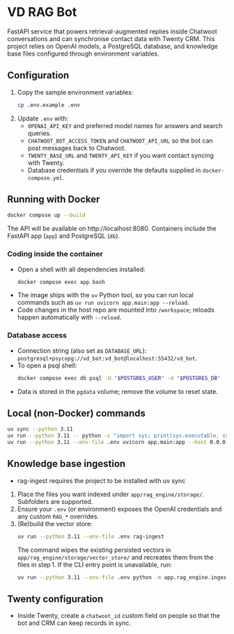 # VD RAG Bot

FastAPI service that powers retrieval-augmented replies inside Chatwoot conversations and can synchronise contact data with Twenty CRM. This project relies on OpenAI models, a PostgreSQL database, and knowledge base files configured through environment variables.

## Configuration

1. Copy the sample environment variables:
   ```bash
   cp .env.example .env
   ```
2. Update `.env` with:
   - `OPENAI_API_KEY` and preferred model names for answers and search queries.
   - `CHATWOOT_BOT_ACCESS_TOKEN` and `CHATWOOT_API_URL` so the bot can post messages back to Chatwoot.
   - `TWENTY_BASE_URL` and `TWENTY_API_KEY` if you want contact syncing with Twenty.
   - Database credentials if you override the defaults supplied in `docker-compose.yml`.

## Running with Docker

```bash
docker compose up --build
```

The API will be available on http://localhost:8080. Containers include the FastAPI app (`app`) and PostgreSQL (`db`).

### Coding inside the container

- Open a shell with all dependencies installed:
  ```bash
  docker compose exec app bash
  ```
- The image ships with the `uv` Python tool, so you can run local commands such as `uv run uvicorn app.main:app --reload`.
- Code changes in the host repo are mounted into `/workspace`; reloads happen automatically with `--reload`.

### Database access

- Connection string (also set as `DATABASE_URL`): `postgresql+psycopg://vd_bot:vd_bot@localhost:55432/vd_bot`.
- To open a psql shell:
  ```bash
  docker compose exec db psql -U "$POSTGRES_USER" -d "$POSTGRES_DB"
  ```
- Data is stored in the `pgdata` volume; remove the volume to reset state.

## Local (non-Docker) commands

```bash
uv sync --python 3.11
uv run --python 3.11 -- python -c "import sys; print(sys.executable, sys.version)"
uv run --python 3.11 --env-file .env uvicorn app.main:app --host 0.0.0.0 --port 8080 --reload
```

## Knowledge base ingestion

- rag-ingest requires the project to be installed with uv sync

1. Place the files you want indexed under `app/rag_engine/storage/`. Subfolders are supported.
2. Ensure your `.env` (or environment) exposes the OpenAI credentials and any custom `RAG_*` overrides.
3. (Re)build the vector store:
   ```bash
   uv run --python 3.11 --env-file .env rag-ingest
   ```
   The command wipes the existing persisted vectors in `app/rag_engine/storage/vector_store/` and recreates them from the files in step 1.
   If the CLI entry point is unavailable, run:
   ```bash
   uv run --python 3.11 --env-file .env python -m app.rag_engine.ingest
   ```

## Twenty configuration

- Inside Twenty, create a `chatwoot_id` custom field on people so that the bot and CRM can keep records in sync.
